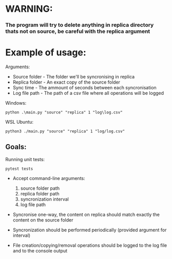 <h1>WARNING: </h1>
    <h3>The program will try to delete anything in replica directory thats not on source, be careful with the replica argument</h3>

<h1>Example of usage:</h1>

Arguments:

- Source folder - The folder we'll be syncronising in replica
- Replica folder - An exact copy of the source folder
- Sync time - The ammount of seconds between each syncronisation
- Log file path - The path of a csv file where all operations will be logged

Windows:

    python .\main.py "source" "replica" 1 "log\log.csv"

WSL Ubuntu:

    python3 ./main.py "source" "replica" 1 "log/log.csv"

<h2>Goals:</h2>

Running unit tests:

    pytest tests

- Accept command-line arguments:

    1. source folder path
    2. replica folder path
    3. syncronization interval 
    4. log file path

- Syncronise one-way, the content on replica should match exactly the content on the source folder
- Syncronization should be performed periodically (provided argument for interval)
- File creation/copying/removal operations should be logged to the log file and to the
console output